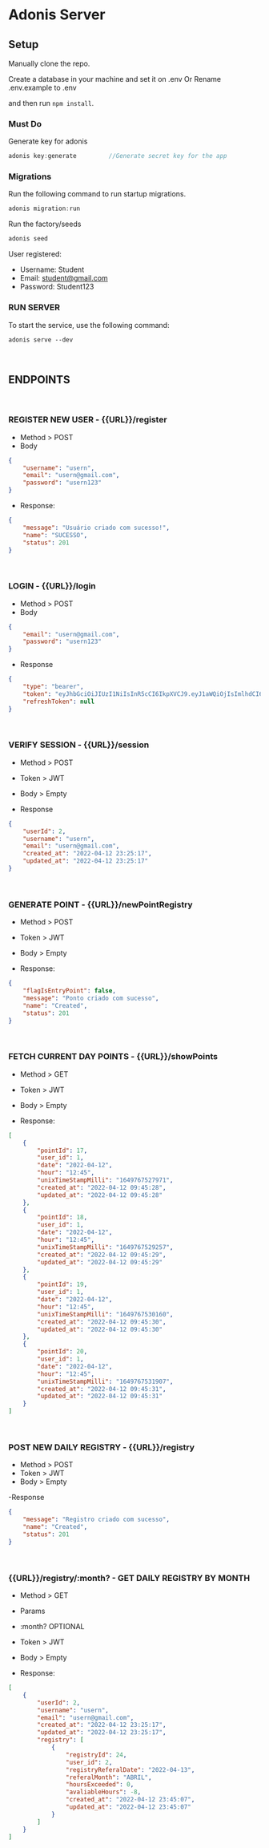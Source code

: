 # Adonis Server

## Setup
Manually clone the repo.

Create a database in your machine and set it on .env
Or
Rename .env.example to .env

and then run `npm install`.

### Must Do

Generate key for adonis
```js
adonis key:generate         //Generate secret key for the app
```

### Migrations

Run the following command to run startup migrations.

```js
adonis migration:run
```

Run the factory/seeds
```js
adonis seed
```

User registered:
- Username: Student
- Email: student@gmail.com
- Password: Student123

### RUN SERVER

To start the service, use the following command:
```
adonis serve --dev
```

</br>

## ENDPOINTS

</br>

### REGISTER NEW USER - {{URL}}/register
- Method > POST
- Body
```json
{
	"username": "usern",
	"email": "usern@gmail.com",
	"password": "usern123"
}
```

- Response:
```json
{
	"message": "Usuário criado com sucesso!",
	"name": "SUCESSO",
	"status": 201
}
```

</br>

### LOGIN - {{URL}}/login
- Method > POST
- Body
```json
{
	"email": "usern@gmail.com",
	"password": "usern123"
}
```

- Response
```json
{
	"type": "bearer",
	"token": "eyJhbGciOiJIUzI1NiIsInR5cCI6IkpXVCJ9.eyJ1aWQiOjIsImlhdCI6MTY0OTgxNjc0NCwiZXhwIjoxNjQ5ODIzOTQ0fQ.XveKAjZygT-00w6eoLD_htsCYZHP2nMlrlVUYWzHmoQ",
	"refreshToken": null
}
```

</br>

### VERIFY SESSION - {{URL}}/session
- Method > POST
- Token > JWT
- Body > Empty

- Response
```json
{
	"userId": 2,
	"username": "usern",
	"email": "usern@gmail.com",
	"created_at": "2022-04-12 23:25:17",
	"updated_at": "2022-04-12 23:25:17"
}
```

</br>

### GENERATE POINT - {{URL}}/newPointRegistry
- Method > POST
- Token > JWT
- Body > Empty

- Response:
```json
{
	"flagIsEntryPoint": false,
	"message": "Ponto criado com sucesso",
	"name": "Created",
	"status": 201
}
```

</br>

### FETCH CURRENT DAY POINTS - {{URL}}/showPoints
- Method > GET
- Token > JWT
- Body > Empty

- Response:
```json
[   
    {
		"pointId": 17,
		"user_id": 1,
		"date": "2022-04-12",
		"hour": "12:45",
		"unixTimeStampMilli": "1649767527971",
		"created_at": "2022-04-12 09:45:28",
		"updated_at": "2022-04-12 09:45:28"
	},
	{
		"pointId": 18,
		"user_id": 1,
		"date": "2022-04-12",
		"hour": "12:45",
		"unixTimeStampMilli": "1649767529257",
		"created_at": "2022-04-12 09:45:29",
		"updated_at": "2022-04-12 09:45:29"
	},
	{
		"pointId": 19,
		"user_id": 1,
		"date": "2022-04-12",
		"hour": "12:45",
		"unixTimeStampMilli": "1649767530160",
		"created_at": "2022-04-12 09:45:30",
		"updated_at": "2022-04-12 09:45:30"
	},
	{
		"pointId": 20,
		"user_id": 1,
		"date": "2022-04-12",
		"hour": "12:45",
		"unixTimeStampMilli": "1649767531907",
		"created_at": "2022-04-12 09:45:31",
		"updated_at": "2022-04-12 09:45:31"
	}
]
```

</br>

### POST NEW DAILY REGISTRY - {{URL}}/registry
- Method > POST
- Token > JWT
- Body > Empty

-Response
```json
{
	"message": "Registro criado com sucesso",
	"name": "Created",
	"status": 201
}
```

</br>

### {{URL}}/registry/:month? - GET DAILY REGISTRY BY MONTH
- Method > GET
- Params 
 - :month? OPTIONAL
- Token > JWT
- Body > Empty

- Response:
```json
[
	{
		"userId": 2,
		"username": "usern",
		"email": "usern@gmail.com",
		"created_at": "2022-04-12 23:25:17",
		"updated_at": "2022-04-12 23:25:17",
		"registry": [
			{
				"registryId": 24,
				"user_id": 2,
				"registryReferalDate": "2022-04-13",
				"referalMonth": "ABRIL",
				"hoursExceeded": 0,
				"avaliableHours": -8,
				"created_at": "2022-04-12 23:45:07",
				"updated_at": "2022-04-12 23:45:07"
			}
		]
	}
]
```
